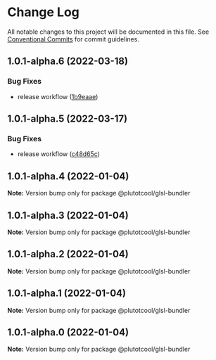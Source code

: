 # Change Log

All notable changes to this project will be documented in this file.
See [Conventional Commits](https://conventionalcommits.org) for commit guidelines.

## 1.0.1-alpha.6 (2022-03-18)


### Bug Fixes

* release workflow ([1b9eaae](https://github.com/plutotcool/glsl-bundler/commit/1b9eaaec6d05d5b1933b4d74e00fed2479ac6aa3))





## 1.0.1-alpha.5 (2022-03-17)


### Bug Fixes

* release workflow ([c48d65c](https://github.com/plutotcool/glsl-bundler/commit/c48d65c077077aca5cd590b224874bcfd5c1db48))





## 1.0.1-alpha.4 (2022-01-04)

**Note:** Version bump only for package @plutotcool/glsl-bundler





## 1.0.1-alpha.3 (2022-01-04)

**Note:** Version bump only for package @plutotcool/glsl-bundler





## 1.0.1-alpha.2 (2022-01-04)

**Note:** Version bump only for package @plutotcool/glsl-bundler





## 1.0.1-alpha.1 (2022-01-04)

**Note:** Version bump only for package @plutotcool/glsl-bundler





## 1.0.1-alpha.0 (2022-01-04)

**Note:** Version bump only for package @plutotcool/glsl-bundler
